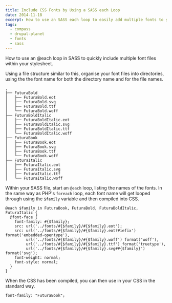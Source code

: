 ```yaml
---
title: Include CSS Fonts by Using a SASS each Loop
date: 2014-11-18
excerpt: How to use an SASS each loop to easily add multiple fonts to your CSS.
tags:
  - compass
  - drupal-planet
  - fonts
  - sass
---
```


How to use an @each loop in SASS to quickly include multiple font files within
your stylesheet.

Using a file structure similar to this, organise your font files into
directories, using the the font name for both the directory name and for the
file names.

```language-bash
.
├── FuturaBold
│   ├── FuturaBold.eot
│   ├── FuturaBold.svg
│   ├── FuturaBold.ttf
│   └── FuturaBold.woff
├── FuturaBoldItalic
│   ├── FuturaBoldItalic.eot
│   ├── FuturaBoldItalic.svg
│   ├── FuturaBoldItalic.ttf
│   └── FuturaBoldItalic.woff
├── FuturaBook
│   ├── FuturaBook.eot
│   ├── FuturaBook.svg
│   ├── FuturaBook.ttf
│   └── FuturaBook.woff
├── FuturaItalic
│   ├── FuturaItalic.eot
│   ├── FuturaItalic.svg
│   ├── FuturaItalic.ttf
│   └── FuturaItalic.woff
```

Within your SASS file, start an `@each` loop, listing the names of the fonts. In
the same way as PHP's `foreach` loop, each font name will get looped through
using the `$family` variable and then compiled into CSS.

```language-scss
@each $family in FuturaBook, FuturaBold, FuturaBoldItalic, FuturaItalic {
  @font-face {
    font-family: #{$family};
    src: url('../fonts/#{$family}/#{$family}.eot');
    src: url('../fonts/#{$family}/#{$family}.eot?#iefix') format('embedded-opentype'),
         url('../fonts/#{$family}/#{$family}.woff') format('woff'),
         url('../fonts/#{$family}/#{$family}.ttf') format('truetype'),
         url('../fonts/#{$family}/#{$family}.svg##{$family}') format('svg');
    font-weight: normal;
    font-style: normal;
  }
}
```

When the CSS has been compiled, you can then use in your CSS in the standard
way.

```language-scss
font-family: "FuturaBook";
```
